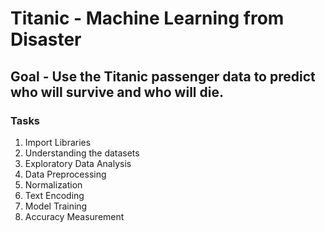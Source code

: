 # Titanic - Machine Learning from Disaster
## Goal - Use the Titanic passenger data to predict who will survive and who will die.

### Tasks
1. Import Libraries
2. Understanding the datasets
3. Exploratory Data Analysis
4. Data Preprocessing
5. Normalization
6. Text Encoding
7. Model Training
8. Accuracy Measurement
